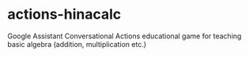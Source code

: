 # actions-hinacalc
Google Assistant Conversational Actions educational game for teaching basic algebra (addition, multiplication etc.)
